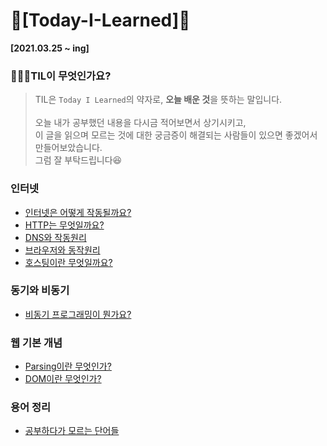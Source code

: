 # 🎯[Today-I-Learned]🎯 
**[2021.03.25 ~ ing]**

### 🙋🏻‍♂️TIL이 무엇인가요?
> TIL은 `Today I Learned`의 약자로, **오늘 배운 것**을 뜻하는 말입니다.<br><br>
오늘 내가 공부했던 내용을 다시금 적어보면서 상기시키고,<br> 이 글을 읽으며 모르는 것에 대한 궁금증이 해결되는 사람들이 있으면 좋겠어서 만들어보았습니다.<br>
그럼 잘 부탁드립니다😆

### 인터넷
- [인터넷은 어떻게 작동될까요?](./Internet/Internet.md)<br>
- [HTTP는 무엇일까요?](./Internet/http.md)<br>
- [DNS와 작동원리](./Internet/DNS.md)<br>
- [브라우저와 동작원리](./Browser/Browser.md)<br>
- [호스팅이란 무엇일까요?](./Hosting/hosting.md)<br>
### 동기와 비동기
- [비동기 프로그래밍이 뭔가요?](./Async/Async.md)<br>
### 웹 기본 개념
- [Parsing이란 무엇인가?](./Parsing/Parsing.md)<br>
- [DOM이란 무엇인가?](./DOM/DOM.md)<br>
### 용어 정리
- [공부하다가 모르는 단어들](./ETC/ETC.md)
